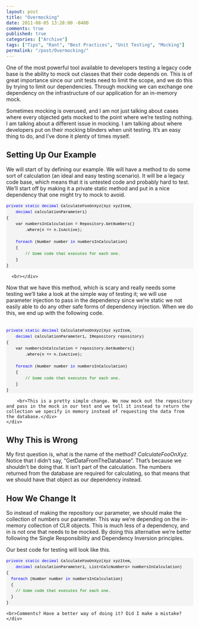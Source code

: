 ```yaml
---
layout: post
title: "Overmocking"
date: 2011-08-05 13:28:00 -0400
comments: true
published: true
categories: ["Archive"]
tags: ["Tips", "Rant", "Best Practices", "Unit Testing", "Mocking"]
permalink: "/post/Overmocking/"
---
```

<!-- more -->



<p>One of the most powerful tool available to developers testing a legacy code base is the ability to mock out classes that their code depends on. This is of great importance since our unit tests need to limit the scope, and we do this by trying to limit our dependencies. Through mocking we can exchange one dependency on the infrastructure of our application for an in-memory mock.</p>  <p>Sometimes mocking is overused, and I am not just talking about cases where every objected gets mocked to the point where we’re testing nothing. I am talking about a different issue in mocking. I am talking about where developers put on their mocking blinders when unit testing. It’s an easy thing to do, and I’ve done it plenty of times myself.</p>  <h2>Setting Up Our Example</h2>  <p>We will start of by defining our example. We will have a method to do some sort of calculation (an ideal and easy testing scenario). It will be a legacy code base, which means that it is untested code and probably hard to test. We’ll start off by making it a private static method and put in a nice dependency that one might try to mock to avoid. </p>  <div id="codeSnippetWrapper">   <div id="codeSnippetWrapper">     <div id="codeSnippetWrapper">       <pre style="border-bottom-style: none; text-align: left; padding-bottom: 0px; line-height: 12pt; background-color: #f4f4f4; margin: 0em; border-left-style: none; padding-left: 0px; width: 100%; padding-right: 0px; font-family: 'Courier New', courier, monospace; direction: ltr; border-top-style: none; color: black; border-right-style: none; font-size: 8pt; overflow: visible; padding-top: 0px" id="codeSnippet"><span style="color: #0000ff">private</span> <span style="color: #0000ff">static</span> <span style="color: #0000ff">decimal</span> CalculateFooOnXyz(Xyz xyzItem, <br>    <span style="color: #0000ff">decimal</span> calculationParameter1)<br>{<br>    var numbersInCalculation = Repository.GetNumbers()<br>        .Where(n =&gt; n.IsActive);<br><br>    <span style="color: #0000ff">foreach</span> (Number number <span style="color: #0000ff">in</span> numbersInCalculation)<br>    {<br>        <span style="color: #008000">// Some code that executes for each one.</span><br>    }<br>}</pre>

      <br></div>
Now that we have this method, which is scary and really needs some testing we’ll take a look at the simple way of testing it; we will use parameter injection to pass in the dependency since we’re static we not easily able to do any other safe forms of dependency injection. When we do this, we end up with the following code.</div>

  <div>&nbsp;</div>
</div>

<div id="codeSnippetWrapper">
  <div id="codeSnippetWrapper">
    <div id="codeSnippetWrapper">
      <div id="codeSnippetWrapper">
        <pre style="border-bottom-style: none; text-align: left; padding-bottom: 0px; line-height: 12pt; background-color: #f4f4f4; margin: 0em; border-left-style: none; padding-left: 0px; width: 100%; padding-right: 0px; font-family: 'Courier New', courier, monospace; direction: ltr; border-top-style: none; color: black; border-right-style: none; font-size: 8pt; overflow: visible; padding-top: 0px" id="codeSnippet"><span style="color: #0000ff">private</span> <span style="color: #0000ff">static</span> <span style="color: #0000ff">decimal</span> CalculateFooOnXyz(Xyz xyzItem, <br>    <span style="color: #0000ff">decimal</span> calculationParameter1, IRepository repository)<br>{<br>    var numbersInCalculation = repository.GetNumbers()<br>        .Where(n =&gt; n.IsActive);<br><br>    <span style="color: #0000ff">foreach</span> (Number number <span style="color: #0000ff">in</span> numbersInCalculation)<br>    {<br>        <span style="color: #008000">// Some code that executes for each one.</span><br>    }<br>}</pre>

        <br>This is a pretty simple change. We now mock out the repository and pass in the mock in our test and we tell it instead to return the collection we specify in memory instead of requesting the data from the database.</div>
    </div>
  </div>
</div>

<h2>Why This is Wrong</h2>

<p>My first question is, what is the name of the method? <em>CalculateFooOnXyz.</em> Notice that I didn’t say, “GetDataFromTheDatabase”. That’s because we shouldn’t be doing that. It isn’t part of the calculation. The numbers returned from the database are required for calculating, so that means that we should have that object as our dependency instead.</p>

<h2>How We Change It</h2>

<p>So instead of making the repository our parameter, we should make the collection of numbers our parameter. This way we’re depending on the in-memory collection of CLR objects. This is much less of a dependency, and in is not one that needs to be mocked. By doing this alternative we’re better following the Single Responsibility and Dependency Inversion principles.</p>

<p>Our best code for testing will look like this.</p>

<div id="codeSnippetWrapper">
  <div id="codeSnippetWrapper">
    <pre style="border-bottom-style: none; text-align: left; padding-bottom: 0px; line-height: 12pt; background-color: #f4f4f4; margin: 0em; border-left-style: none; padding-left: 0px; width: 100%; padding-right: 0px; font-family: 'Courier New', courier, monospace; direction: ltr; border-top-style: none; color: black; border-right-style: none; font-size: 8pt; overflow: visible; padding-top: 0px" id="codeSnippet"><span style="color: #0000ff">private</span> <span style="color: #0000ff">static</span> <span style="color: #0000ff">decimal</span> CalculateFooOnXyz(Xyz xyzItem, <br>    <span style="color: #0000ff">decimal</span> calculationParameter1, List&lt;CalcNumbers&gt; numbersInCalculation)<br>{<br>  <span style="color: #0000ff">foreach</span> (Number number <span style="color: #0000ff">in</span> numbersInCalculation)<br>  {<br>    <span style="color: #008000">// Some code that executes for each one.</span><br>  }<br>}</pre>

    <br>Comments? Have a better way of doing it? Did I make a mistake?</div>
</div>
